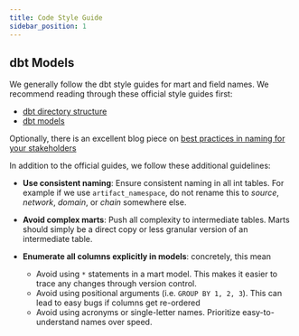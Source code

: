 ```yaml
---
title: Code Style Guide
sidebar_position: 1
---
```


## dbt Models

We generally follow the dbt style guides for mart and field names. We recommend reading through these official style guides first:

- [dbt directory structure](https://docs.getdbt.com/best-practices/how-we-structure/1-guide-overview)
- [dbt models](https://docs.getdbt.com/best-practices/how-we-style/1-how-we-style-our-dbt-models)

Optionally, there is an excellent blog piece on [best practices in naming for your stakeholders](https://docs.getdbt.com/blog/stakeholder-friendly-model-names)

In addition to the official guides, we follow these additional guidelines:

- **Use consistent naming**: Ensure consistent naming in all int tables. For example if we use `artifact_namespace`, do not rename this to _source_, _network_, _domain_, or _chain_ somewhere else.

- **Avoid complex marts**: Push all complexity to intermediate tables. Marts should simply be a direct copy or less granular version of an intermediate table.

- **Enumerate all columns explicitly in models**: concretely, this mean
  - Avoid using `*` statements in a mart model. This makes it easier to trace any changes through version control.
  - Avoid using positional arguments (i.e. `GROUP BY 1, 2, 3`). This can lead to easy bugs if columns get re-ordered
  - Avoid using acronyms or single-letter names. Prioritize easy-to-understand names over speed.
